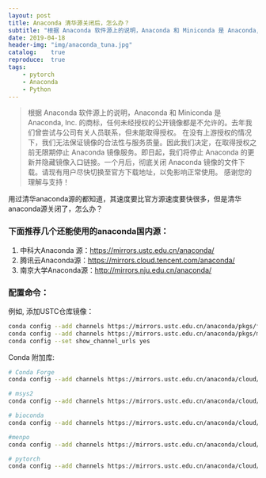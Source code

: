 ```yaml
---
layout: post
title: Anaconda 清华源关闭后，怎么办？
subtitle: "根据 Anaconda 软件源上的说明，Anaconda 和 Miniconda 是 Anaconda, Inc. 的商标，任何未经授权的公开镜像都是不允许的。因此清华镜像Tuna 关闭了Anaconda镜像服务"
date: 2019-04-18
header-img: "img/anaconda_tuna.jpg"
catalog:    true
reproduce:  true
tags:
    - pytorch
    - Anaconda
    - Python
---
```


> 根据 Anaconda 软件源上的说明，Anaconda 和 Miniconda 是 Anaconda, Inc. 的商标，任何未经授权的公开镜像都是不允许的。去年我们曾尝试与公司有关人员联系，但未能取得授权。
> 在没有上游授权的情况下，我们无法保证镜像的合法性与服务质量。因此我们决定，在取得授权之前无限期停止 Anaconda 镜像服务。即日起，我们将停止 Anaconda 的更新并隐藏镜像入口链接。一个月后，彻底关闭 Anaconda 镜像的文件下载。请现有用户尽快切换至官方下载地址，以免影响正常使用。
> 感谢您的理解与支持！

用过清华anaconda源的都知道，其速度要比官方源速度要快很多，但是清华anaconda源关闭了，怎么办？

### 下面推荐几个还能使用的anaconda国内源：

1. 中科大Anaconda 源：https://mirrors.ustc.edu.cn/anaconda/
2. 腾讯云Anaconda源：https://mirrors.cloud.tencent.com/anaconda/
3. 南京大学Anaconda源：http://mirrors.nju.edu.cn/anaconda/

### 配置命令：
例如, 添加USTC仓库镜像：

```Bash
conda config --add channels https://mirrors.ustc.edu.cn/anaconda/pkgs/free/
conda config --add channels https://mirrors.ustc.edu.cn/anaconda/pkgs/main/
conda config --set show_channel_urls yes
```

Conda 附加库:

```Bash
# Conda Forge
conda config --add channels https://mirrors.ustc.edu.cn/anaconda/cloud/conda-forge/

# msys2
conda config --add channels https://mirrors.ustc.edu.cn/anaconda/cloud/msys2/

# bioconda
conda config --add channels https://mirrors.ustc.edu.cn/anaconda/cloud/bioconda/

#menpo
conda config --add channels https://mirrors.ustc.edu.cn/anaconda/cloud/menpo/

# pytorch
conda config --add channels https://mirrors.ustc.edu.cn/anaconda/cloud/pytorch/
```